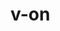 # v-on

<vuep template="#example"></vuep>

<script v-pre type="text/x-template" id="example">
<template>
  <div>
  	<p>{{ date | dateFilter }}</p>
    <p>消息数：{{ count | countFilter }}
    <p>金额：{{ money | moneyFilter }}
  </div>
</template>

<script>
module.exports = {
  data(){
    return {
      date: new Date().getTime(),
      count: 120,
      money: 100
    }
  },
  filters: {
    dateFilter(val){
      return val ? moment(val).fromNow() : '-'
    },
    countFilter(val){
      if(!val){
        return '';
      }else if(val > 99){
        return '99+'
      }else{
        return val;
      }
    },
    moneyFilter(val){
      if(!val){
        return ''
      }else{
        return (Number(val) / 100.00).toFixed(2) + '元'
      }
    }
  },
  methods: {
    reverseMessage: function () {
      this.message = this.message.split('').reverse().join('')
    }
  }
}
</script>
</script>